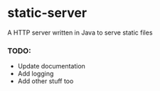 # static-server

A HTTP server written in Java to serve static files

### TODO:
 * Update documentation
 * Add logging
 * Add other stuff too